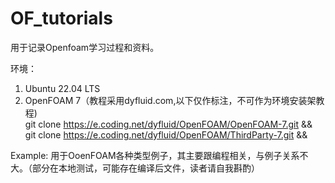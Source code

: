# OF_tutorials
用于记录Openfoam学习过程和资料。

环境：
1. Ubuntu 22.04 LTS
2. OpenFOAM 7（教程采用dyfluid.com,以下仅作标注，不可作为环境安装架教程)
	<br>git clone https://e.coding.net/dyfluid/OpenFOAM/OpenFOAM-7.git &&
	<br>git clone https://e.coding.net/dyfluid/OpenFOAM/ThirdParty-7.git &&

Example: 用于OoenFOAM各种类型例子，其主要跟编程相关，与例子关系不大。（部分在本地测试，可能存在编译后文件，读者请自我斟酌）
